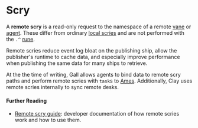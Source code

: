 # Scry

A **remote scry** is a read-only request to the namespace of a remote [vane](/glossary/vane) or [agent](/glossary/agent). These differ from ordinary [local scries](/glossary/scry) and are not performed with the `.^` [rune](/glossary/rune).

Remote scries reduce event log bloat on the publishing ship, allow the publisher's runtime to cache data, and especially improve performance when publishing the same data for many ships to retrieve.

At the the time of writing, Gall allows agents to bind data to remote scry paths and perform remote scries with `task`s to [Ames](/glossary/ames). Additionally, Clay uses remote scries internally to sync remote desks.

#### Further Reading

- [Remote scry guide](/userspace/apps/guides/remote-scry): developer documentation of how remote scries work and how to use them.

